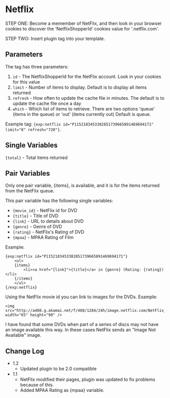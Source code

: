# Netflix

STEP ONE:
Become a memember of NetFlix, and then look in your browser cookies to discover the 'NetflixShopperId' cookies value for '.netflix.com'.

STEP TWO:
Insert plugin tag into your template.

## Parameters

The tag has three parameters:

1. `id` - The NetflixShopperId for the NetFlix account. Look in your cookies for this value
2. `limit` - Number of items to display. Default is to display all items returned
3. `refresh` - How often to update the cache file in minutes. The default is to update the cache file once a day
4. `which` - Which list of items to retrieve. There are two options 'queue' (items in the queue) or 'out' (items currently out) Default is queue.

Example tag: `{exp:netflix id="P1152183453382851739665891469694171" limit="8" refresh="720"}`.

## Single Variables

`{total}` - Total items returned

## Pair Variables

Only one pair variable, {items}, is available, and it is for the items returned from the NetFlix queue.

This pair variable has the following single variables:

- `{movie_id}` - NetFlix id for DVD
- `{title}` - Title of DVD
- `{link}` - URL to details about DVD
- `{genre}` - Genre of DVD
- `{rating}` - NetFlix's Rating of DVD
- `{mpaa}` - MPAA Rating of Film

Example:

    {exp:netflix id="P1152183453382851739665891469694171"}
    	<ul>
    	{items}
    		<li><a href="{link}">{title}</a> in {genre} (Rating: {rating})</li>
    	{/items}
    	</ul>
    {/exp:netflix}

Using the NetFlix movie id you can link to images for the DVDs. Example:

    <img src="http://a408.g.akamai.net/f/408/1284/24h/image.netflix.com/NetFlix_Assets/boxshots/small/{movie_id}.jpg" width="65" height="90" />

I have found that some DVDs when part of a series of discs may not have an image available this way. In these cases NetFlix sends an "Image Not Available" image.

## Change Log

- 1.2
	- Updated plugin to be 2.0 compatible
- 1.1
	- NetFlix modified their pages, plugin was updated to fix problems because of this.
	- Added MPAA Rating as {mpaa} variable.
